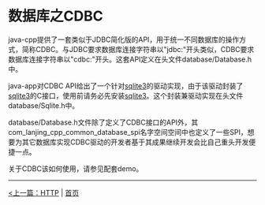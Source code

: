 # 数据库之CDBC #

java-cpp提供了一套类似于JDBC简化版的API，用于统一不同数据库的操作方式，简称CDBC。与JDBC要求数据库连接字符串以"jdbc:"开头类似，CDBC要求数据库连接字符串以"cdbc:"开头。这套API定义在头文件database/Database.h中。

java-app对CDBC API给出了一个针对[sqlite3](https://www.sqlite.org/index.html)的驱动实现，由于该驱动封装了[sqlite3](https://www.sqlite.org/index.html)的C接口，使用前请务必先安装[sqlite3](https://www.sqlite.org/index.html)。这个封装兼驱动实现在头文件database/Sqlite.h中。

database/Database.h文件除了定义了CDBC接口的API外，其com_lanjing_cpp_common_database_spi名字空间空间中也定义了一些SPI，想要为其它数据库实现CDBC驱动的开发者基于其成果继续开发会比自己重头开发便捷一点。

关于CDBC该如何使用，请参见配套demo。


----------

[<上一篇：HTTP](./http.md) | [首页](https://github.com/chengdu-lanjing/java-cpp)
